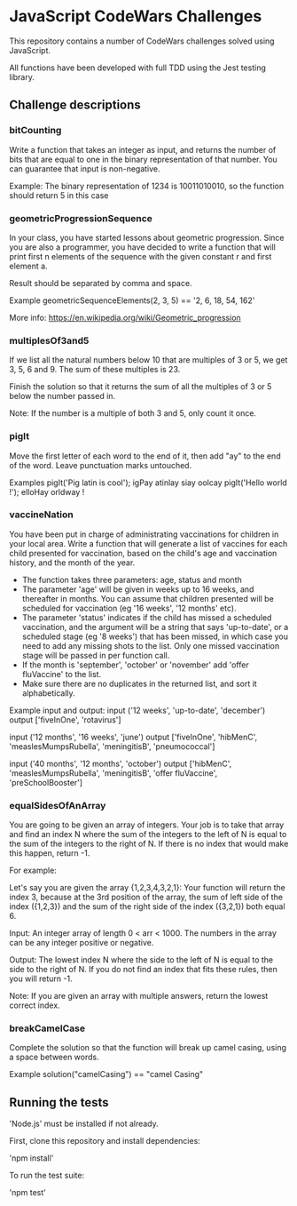 # JavaScript CodeWars Challenges

This repository contains a number of CodeWars challenges solved using JavaScript.

All functions have been developed with full TDD using the Jest testing library.

## Challenge descriptions

### bitCounting

Write a function that takes an integer as input, and returns the number of bits that are equal to one in the binary representation of that number. You can guarantee that input is non-negative.

Example: The binary representation of 1234 is 10011010010, so the function should return 5 in this case

### geometricProgressionSequence

In your class, you have started lessons about geometric progression. Since you are also a programmer, you have decided to write a function that will print first n elements of the sequence with the given constant r and first element a.

Result should be separated by comma and space.

Example
geometricSequenceElements(2, 3, 5) == '2, 6, 18, 54, 162'

More info: https://en.wikipedia.org/wiki/Geometric_progression

### multiplesOf3and5

If we list all the natural numbers below 10 that are multiples of 3 or 5, we get 3, 5, 6 and 9. The sum of these multiples is 23.

Finish the solution so that it returns the sum of all the multiples of 3 or 5 below the number passed in.

Note: If the number is a multiple of both 3 and 5, only count it once.

### pigIt

Move the first letter of each word to the end of it, then add "ay" to the end of the word. Leave punctuation marks untouched.

Examples
pigIt('Pig latin is cool'); igPay atinlay siay oolcay
pigIt('Hello world !'); elloHay orldway !

### vaccineNation

You have been put in charge of administrating vaccinations for children in your local area. Write a function that will generate a list of vaccines for each child presented for vaccination, based on the child's age and vaccination history, and the month of the year.

- The function takes three parameters: age, status and month
- The parameter 'age' will be given in weeks up to 16 weeks, and thereafter in months. You can assume that children presented will be scheduled for vaccination (eg '16 weeks', '12 months' etc).
- The parameter 'status' indicates if the child has missed a scheduled vaccination, and the argument will be a string that says 'up-to-date', or a scheduled stage (eg '8 weeks') that has been missed, in which case you need to add any missing shots to the list. Only one missed vaccination stage will be passed in per function call.
- If the month is 'september', 'october' or 'november' add 'offer fluVaccine' to the list.
- Make sure there are no duplicates in the returned list, and sort it alphabetically.

Example input and output:
input     ('12 weeks', 'up-to-date', 'december')
output    ['fiveInOne', 'rotavirus']

input     ('12 months', '16 weeks', 'june')
output     ['fiveInOne', 'hibMenC', 'measlesMumpsRubella', 'meningitisB', 'pneumococcal']

input     ('40 months', '12 months', 'october') 
output    ['hibMenC', 'measlesMumpsRubella', 'meningitisB', 'offer fluVaccine', 'preSchoolBooster']

### equalSidesOfAnArray

You are going to be given an array of integers. Your job is to take that array and find an index N where the sum of the integers to the left of N is equal to the sum of the integers to the right of N. If there is no index that would make this happen, return -1.

For example:

Let's say you are given the array {1,2,3,4,3,2,1}: Your function will return the index 3, because at the 3rd position of the array, the sum of left side of the index ({1,2,3}) and the sum of the right side of the index ({3,2,1}) both equal 6.

Input:
An integer array of length 0 < arr < 1000. The numbers in the array can be any integer positive or negative.

Output:
The lowest index N where the side to the left of N is equal to the side to the right of N. If you do not find an index that fits these rules, then you will return -1.

Note:
If you are given an array with multiple answers, return the lowest correct index.

### breakCamelCase

Complete the solution so that the function will break up camel casing, using a space between words.

Example
solution("camelCasing")  ==  "camel Casing"

## Running the tests

'Node.js' must be installed if not already.

First, clone this repository and install dependencies:

'npm install'

To run the test suite:

'npm test'
